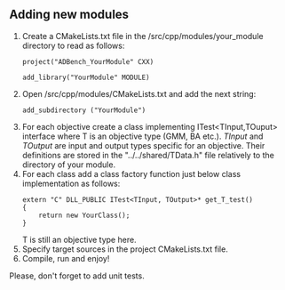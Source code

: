 ## Adding new modules
1. Create a CMakeLists.txt file in the /src/cpp/modules/your_module directory to read as follows:
	```
	project("ADBench_YourModule" CXX)

	add_library("YourModule" MODULE)
	```
2. Open /src/cpp/modules/CMakeLists.txt and add the next string: 
	```
	add_subdirectory ("YourModule")
	```
3. For each objective create a class implementing ITest<TInput,TOuput> interface where T is an objective type (GMM, BA etc.). *TInput* and *TOutput* are input and output types specific for an objective. Their definitions are stored in the "../../shared/TData.h" file relatively to the directory of your module.
4. For each class add a class factory function just below class implementation as follows:
	```
	extern "C" DLL_PUBLIC ITest<TInput, TOutput>* get_T_test()
	{
	    return new YourClass();
	}
	```
	T is still an objective type here.
5. Specify target sources in the project CMakeLists.txt file.
6. Compile, run and enjoy!

Please, don't forget to add unit tests.